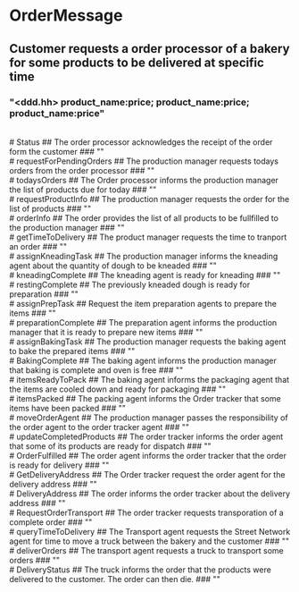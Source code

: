 # OrderMessage
## Customer requests a order processor of a bakery for some products to be delivered at specific time
### "<ddd.hh\> product_name:price; product_name:price; product_name:price"
<br>
# Status
## The order processor acknowledges the receipt of the order form the customer
###  ""
<br>
# requestForPendingOrders
## The production manager requests todays orders from the order processor
###  ""
<br>
# todaysOrders
## The Order processor informs the production manager the list of products due for today
###  ""
<br>
# requestProductInfo
## The production manager requests the order for the list of products
### ""
<br>
# orderInfo
## The order provides the list of all products to be fullfilled to the production manager
### ""
<br>
# getTimeToDelivery
## The product manager requests the time to tranport an order
###  ""
<br>
# assignKneadingTask
## The production manager informs the kneading agent about the quantity of dough to be kneaded
### ""
<br>
# kneadingComplete
## The kneading agent  is ready for kneading
### ""
<br>
# restingComplete
## The previously kneaded dough is ready for preparation
### ""
<br>
# assignPrepTask
## Request the item preparation agents to prepare the items
### ""
<br>
# preparationComplete
## The preparation agent informs the production manager that it is ready to prepare new items
### ""
<br>
# assignBakingTask
## The production manager requests the baking agent to bake the prepared items
### ""
<br>
# BakingComplete
## The baking agent informs the production manager that baking is complete and oven is free
### ""
<br>
# itemsReadyToPack
## The baking agent informs the packaging agent that the items are cooled down and ready for packaging
### ""
<br>
# itemsPacked
## The packing agent informs the Order tracker that some items have been packed
### ""
<br>
# moveOrderAgent
## The production manager passes the responsibility of the order agent to the order tracker agent
### ""
<br>
# updateCompletedProducts
## The order tracker informs the order agent that some of its products are ready for dispatch
### ""
<br>
# OrderFulfilled
## The order agent informs the order tracker that the order is ready for delivery
### ""
<br>
# GetDeliveryAddress
## The Order tracker request the order agent for the delivery address
### ""
<br>
# DeliveryAddress
## The order informs the order tracker about the delivery address
### ""
<br>
# RequestOrderTransport
## The order tracker requests transporation of a complete order
### ""
<br>
# queryTimeToDelivery
## The Transport agent requests the Street Network agent for time to move a truck between the bakery and the customer
### ""
<br>
# deliverOrders
## The transport agent requests a truck to transport some orders
### ""
<br>
# DeliveryStatus
## The truck informs the order that the products were delivered to the customer. The order can then die.
### ""
<br>